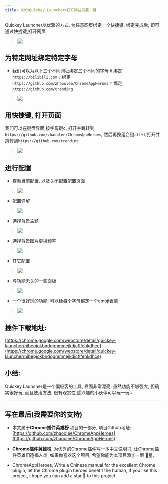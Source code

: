 ```yaml
---
title: 026《Quickey Launcher》打开网站只需一键
---
```

Quickey Launcher以优雅的方式, 为任意网页绑定一个快捷键, 绑定完成后, 即可通过快捷键,打开网页

> ![](https://v2fy.com/asset/026_quickey_launcher/2e81d510abc4493cb2f69aecb6939fb3.png)

## 为特定网址绑定特定字母
- 我们可以为以下三个不同网址绑定三个不同的字母
`B` 绑定 `https://bilibili.com`
`C` 绑定 `https://github.com/zhaoolee/ChromeAppHeroes`
`T` 绑定 `https://github.com/trending`
> ![](https://v2fy.com/asset/026_quickey_launcher/ffc17491eec641acadcee326e4954f1c.gif)



## 用快捷键, 打开页面
我们可以在键盘界面,按字母键c, 打开并跳转到`https://github.com/zhaoolee/ChromeAppHeroes`, 然后再按组合键`alt+t`,打开并跳转到`https://github.com/trending`

> ![](https://v2fy.com/asset/026_quickey_launcher/bd9d5de1201b4ec596edc9215141dd5c.gif)

## 进行配置
- 查看当前配置, 以及关闭配置配置页面
> ![](https://v2fy.com/asset/026_quickey_launcher/aa3aa89cd7624cbba9635c4f83348bde.gif)
- 配置详解
> ![](https://v2fy.com/asset/026_quickey_launcher/876a00c83f0147529f8972465c9335e1.png)
- 选择背景主题
> ![](https://v2fy.com/asset/026_quickey_launcher/d758154f524a413a8673d801a47186d4.png)
- 选择背景图片更换频率
> ![](https://v2fy.com/asset/026_quickey_launcher/933510281c5c4a799a85c0e151b59ed4.png)
- 其它配置
> ![](https://v2fy.com/asset/026_quickey_launcher/c759532127ef4a92a332571ea1519efa.png)
- 与功能无关的一些面板
> ![](https://v2fy.com/asset/026_quickey_launcher/f32445feeb464c428fd1919f94f5de4b.png)

- 一个很好玩的功能: 可以给每个字母绑定一个emoji表情
> ![](https://v2fy.com/asset/026_quickey_launcher/48198bd67f2e46698de4beea914cbd35.gif)

## 插件下载地址:
[https://chrome.google.com/webstore/detail/quickey-launcher/nibepjokbndognmmejkdjcflfehkdhce](https://chrome.google.com/webstore/detail/quickey-launcher/nibepjokbndognmmejkdjcflfehkdhce)

## 小结:
Quickey Launcher是一个偏极客的工具, 界面非常漂亮, 虽然功能不够强大, 但确实很好玩, 而且使用方法, 很有观赏性,感兴趣的小伙伴可以玩一玩~

---

## 写在最后(我需要你的支持)
- 本文属于**Chrome插件英雄榜** 项目的一部分, 项目Github地址: [https://github.com/zhaoolee/ChromeAppHeroes](https://github.com/zhaoolee/ChromeAppHeroes)

- **Chrome插件英雄榜**, 为优秀的Chrome插件写一本中文说明书, 让Chrome插件英雄们造福人类, 如果你喜欢这个项目, 希望你能为本项目添加一颗 🌟星.

- ChromeAppHeroes, Write a Chinese manual for the excellent Chrome plugin, let the Chrome plugin heroes benefit the human, If you like this project, I hope you can add a star 🌟 to this project.




